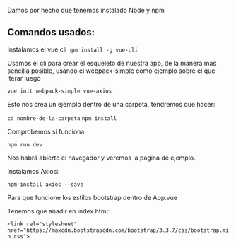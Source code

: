 Damos por hecho que tenemos instalado Node y npm

## Comandos usados:

Instalamos el vue cli
`npm install -g vue-cli`

Usamos el cli para crear el esqueleto de nuestra app, de la manera mas sencilla posible, usando el webpack-simple como ejemplo sobre el que iterar luego

`vue init webpack-simple vue-axios`

Esto nos crea un ejemplo dentro de una carpeta, tendremos que hacer:

`cd nombre-de-la-carpeta`
`npm install`

Comprobemos si funciona:

`npm run dev`

Nos habrá abierto el navegador y veremos la pagina de ejemplo.

Instalamos Axios:

`npm install axios --save`

Para que funcione los estilos bootstrap dentro de
App.vue

Tenemos que añadir en index.html:

`<link rel="stylesheet" href="https://maxcdn.bootstrapcdn.com/bootstrap/3.3.7/css/bootstrap.min.css">`
